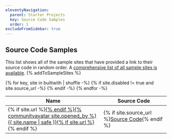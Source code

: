 ```yaml
---
eleventyNavigation:
  parent: Starter Projects
  key: Source Code Samples
  order: 1
excludeFromSidebar: true
---
```


## Source Code Samples

This list shows all of the sample sites that have provided a link to their source code in random order. A [comprehensive list of all sample sites is available](/speedlify/). {% addToSampleSites %}

<table>
  <thead>
    <tr>
      <th>Name</th>
      <th style="min-width: 9em">Source Code</th>
    </tr>
  </thead>
  <tbody>
{% for key, site in builtwith | shuffle -%}
{% if site.disabled != true and site.source_url -%}
    <tr>
      <td>{% if site.url %}<a href="{{ site.url }}">{% endif %}{% communityavatar site.opened_by %}{{ site.name | safe }}{% if site.url %}</a>{% endif %}</td>
      <td>{% if site.source_url %}<a href="{{ site.source_url }}" class="minilink">Source Code</a>{% endif %}</td>
    </tr>
{% endif -%}
{% endfor -%}
  </tbody>
</table>
